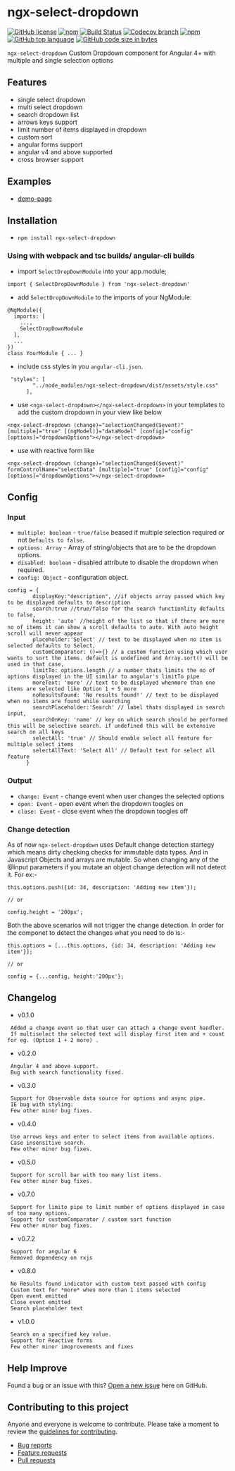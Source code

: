 # ngx-select-dropdown

[![GitHub license](https://img.shields.io/github/license/manishjanky/ngx-select-dropdown.svg)](https://github.com/me-and/mdf/blob/master/LICENSE)
[![npm](https://img.shields.io/npm/v/ngx-select-dropdown.svg)]()
[![Build Status](https://travis-ci.org/manishjanky/ngx-select-dropdown.svg?branch=master)](https://travis-ci.org/manishjanky/ngx-select-dropdown)
[![Codecov branch](https://codecov.io/gh/manishjanky/ngx-select-dropdown/branch/master/graphs/badge.svg)]()
[![npm](https://img.shields.io/npm/dt/ngx-select-dropdown.svg)]()
[![GitHub top language](https://img.shields.io/github/languages/top/manishjanky/ngx-select-dropdown.svg)]()
[![GitHub code size in bytes](https://img.shields.io/github/languages/code-size/manishjanky/ngx-select-dropdown.svg)]()

`ngx-select-dropdown` Custom Dropdown component for Angular 4+ with multiple and single selection options

## Features
* single select dropdown
* multi select dropdown
* search dropdown list
* arrows keys support
* limit number of items displayed in dropdown
* custom sort 
* angular forms support
* angular v4 and above supported
* cross browser support


## Examples

* [demo-page](https://manishjanky.github.io/ngx-select-dropdown/)

## Installation

* `npm install ngx-select-dropdown`

### Using with webpack and tsc builds/ angular-cli builds

* import `SelectDropDownModule` into your app.module;
````
import { SelectDropDownModule } from 'ngx-select-dropdown'
````
* add `SelectDropDownModule` to the imports of your NgModule:
`````
@NgModule({
  imports: [
    ...,
    SelectDropDownModule
  ],
  ...
})
class YourModule { ... }
`````

* include css styles in you `angular-cli.json`.

`````
 "styles": [
        "../node_modules/ngx-select-dropdown/dist/assets/style.css"
      ],
`````


* use `<ngx-select-dropdown></ngx-select-dropdown>` in your templates to add the custom dropdown in your view like below

````
<ngx-select-dropdown (change)="selectionChanged($event)" [multiple]="true" [(ngModel)]="dataModel" [config]="config" [options]="dropdownOptions"></ngx-select-dropdown>
````
* use with reactive form like
````
<ngx-select-dropdown (change)="selectionChanged($event)" formControlName="selectData" [multiple]="true" [config]="config" [options]="dropdownOptions"></ngx-select-dropdown>
````

## Config

### Input

* `multiple: boolean` - `true/false` beased if multiple selection required or not `Defaults to false`.
* `options: Array` - Array of string/objects that are to be the dropdown options.
* `disabled: boolean` - disabled attribute to disable the dropdown when required.
* `config: Object` - configuration object.
````
config = {
        displayKey:"description", //if objects array passed which key to be displayed defaults to description
        search:true //true/false for the search functionlity defaults to false,
        height: 'auto' //height of the list so that if there are more no of items it can show a scroll defaults to auto. With auto height scroll will never appear
        placeholder:'Select' // text to be displayed when no item is selected defaults to Select,
        customComparator: ()=>{} // a custom function using which user wants to sort the items. default is undefined and Array.sort() will be used in that case,
        limitTo: options.length // a number thats limits the no of options displayed in the UI similar to angular's limitTo pipe
        moreText: 'more' // text to be displayed whenmore than one items are selected like Option 1 + 5 more
        noResultsFound: 'No results found!' // text to be displayed when no items are found while searching
        searchPlaceholder:'Search' // label thats displayed in search input,
        searchOnKey: 'name' // key on which search should be performed this will be selective search. if undefined this will be extensive search on all keys
        selectAll: 'true' // Should enable select all feature for multiple select items
        selectAllText: 'Select All' // Default text for select all feature
      }
````

### Output

* `change: Event` - change event when user changes the selected options
* `open: Event` - open event when the dropdown toogles on
* `close: Event` - close event when the dropdown toogles off

### Change detection

As of now `ngx-select-dropdown` uses Default change detection startegy which means dirty checking checks for immutable data types. And in Javascript Objects and arrays are mutable. So when changing any of the @Input parameters if you mutate an object change detection will not detect it. For ex:-
````
this.options.push({id: 34, description: 'Adding new item'});

// or

config.height = '200px';

`````
Both the above scenarios will not trigger the change detection. In order for the componet to detect the changes what you need to do is:-
````
this.options = [...this.options, {id: 34, description: 'Adding new item'}];

// or

config = {...config, height:'200px'};

````

## Changelog
* v0.1.0
````
 Added a change event so that user can attach a change event handler.
 If multiselect the selected text will display first item and + count for eg. (Option 1 + 2 more) .
````
* v0.2.0
````
 Angular 4 and above support.
 Bug with search functionality fixed.
````
* v0.3.0
````
 Support for Observable data source for options and async pipe.
 IE bug with styling.
 Few other minor bug fixes.
````
* v0.4.0
````
 Use arrows keys and enter to select items from available options.
 Case insensitive search.
 Few other minor bug fixes.
````
* v0.5.0
````
 Support for scroll bar with too many list items.
 Few other minor bug fixes.
````
* v0.7.0
````
 Support for limito pipe to limit number of options displayed in case of too many options.
 Support for customComparator / custom sort function
 Few other minor bug fixes.
````
* v0.7.2
````
 Support for angular 6
 Removed dependency on rxjs
````
* v0.8.0
````
 No Results found indicator with custom text passed with config
 Custom text for *more* when more than 1 items selected
 Open event emitted
 Close event emitted
 Search placeholder text
````
* v1.0.0
````
 Search on a specified key value.
 Support for Reactive forms
 Few other minor imoprovements and fixes
````
## Help Improve

Found a bug or an issue with this? [Open a new issue](https://github.com/manishjanky/ngx-select-dropdown/issues) here on GitHub.

## Contributing to this project

Anyone and everyone is welcome to contribute. Please take a moment to
review the [guidelines for contributing](CONTRIBUTING.md).

* [Bug reports](CONTRIBUTING.md#bugs)
* [Feature requests](CONTRIBUTING.md#features)
* [Pull requests](CONTRIBUTING.md#pull-requests)
